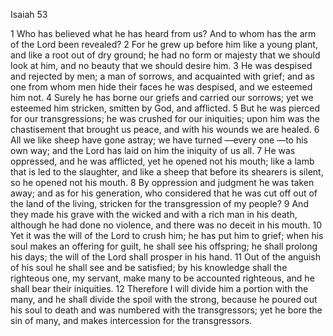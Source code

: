 Isaiah 53

1	Who has believed what he has heard from us? And to whom has the arm of the Lord been revealed?
2	For he grew up before him like a young plant, and like a root out of dry ground; he had no form or majesty that we should look at him, and no beauty that we should desire him.
3	He was despised and rejected by men; a man of sorrows, and acquainted with grief; and as one from whom men hide their faces he was despised, and we esteemed him not.
4	Surely he has borne our griefs and carried our sorrows; yet we esteemed him stricken, smitten by God, and afflicted.
5	But he was pierced for our transgressions; he was crushed for our iniquities; upon him was the chastisement that brought us peace, and with his wounds we are healed.
6	All we like sheep have gone astray; we have turned —every one —to his own way; and the Lord has laid on him the iniquity of us all.
7	He was oppressed, and he was afflicted, yet he opened not his mouth; like a lamb that is led to the slaughter, and like a sheep that before its shearers is silent, so he opened not his mouth.
8	By oppression and judgment he was taken away; and as for his generation, who considered that he was cut off out of the land of the living, stricken for the transgression of my people?
9	And they made his grave with the wicked and with a rich man in his death, although he had done no violence, and there was no deceit in his mouth.
10	Yet it was the will of the Lord to crush him; he has put him to grief; when his soul makes an offering for guilt, he shall see his offspring; he shall prolong his days; the will of the Lord shall prosper in his hand.
11	Out of the anguish of his soul he shall see and be satisfied; by his knowledge shall the righteous one, my servant, make many to be accounted righteous, and he shall bear their iniquities.
12	Therefore I will divide him a portion with the many, and he shall divide the spoil with the strong, because he poured out his soul to death and was numbered with the transgressors; yet he bore the sin of many, and makes intercession for the transgressors.

